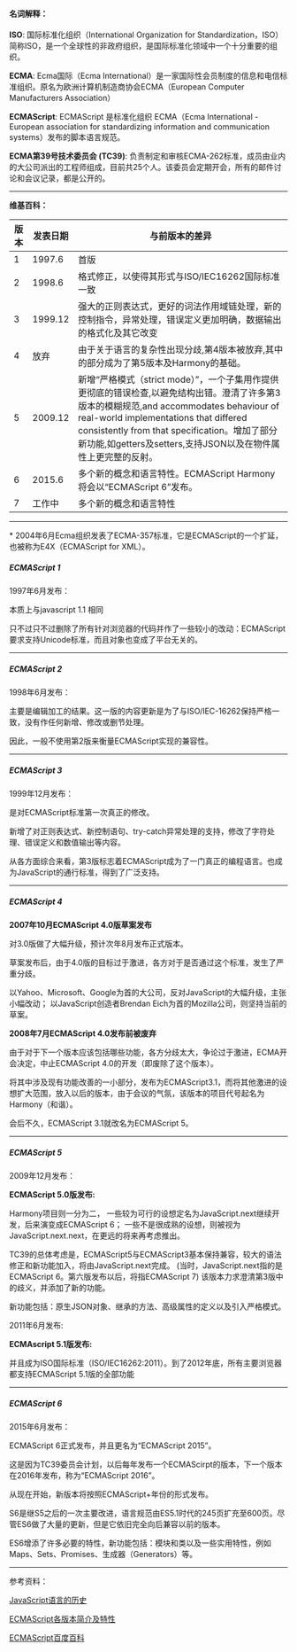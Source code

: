 #### 名词解释：

**ISO**: 国际标准化组织（International Organization for Standardization，ISO）简称ISO，是一个全球性的非政府组织，是国际标准化领域中一个十分重要的组织。

**ECMA**: Ecma国际（Ecma International）是一家国际性会员制度的信息和电信标准组织。原名为欧洲计算机制造商协会ECMA（European Computer Manufacturers Association）

**ECMAScript**:  ECMAScript 是标准化组织 ECMA（Ecma International - European association for standardizing information and communication systems）发布的脚本语言规范。

**ECMA第39号技术委员会 (TC39)**: 负责制定和审核ECMA-262标准，成员由业内的大公司派出的工程师组成，目前共25个人。该委员会定期开会，所有的邮件讨论和会议记录，都是公开的。

******

**维基百科：**

版本 |  发表日期  | 与前版本的差异 
---|---|---
1 |	1997.6   |	首版
2 |	1998.6   |	格式修正，以使得其形式与ISO/IEC16262国际标准一致
3 |	1999.12 |	强大的正则表达式，更好的词法作用域链处理，新的控制指令，异常处理，错误定义更加明确，数据输出的格式化及其它改变
4 |	放弃 |	由于关于语言的复杂性出现分歧,第4版本被放弃,其中的部分成为了第5版本及Harmony的基础。
5 |	2009.12 |	新增“严格模式（strict mode）”，一个子集用作提供更彻底的错误检查,以避免结构出错。澄清了许多第3版本的模糊规范,and accommodates behaviour of real-world implementations that differed consistently from that specification。增加了部分新功能,如getters及setters,支持JSON以及在物件属性上更完整的反射。
6 | 2015.6 |	多个新的概念和语言特性。ECMAScript Harmony将会以“ECMAScript 6”发布。
7 | 工作中 | 多个新的概念和语言特性

******
\* 2004年6月Ecma组织发表了ECMA-357标准，它是ECMAScript的一个扩延，也被称为E4X（ECMAScript for XML）。

##### ECMAScript 1

1997年6月发布：

本质上与javascript 1.1 相同

只不过只不过删除了所有针对浏览器的代码并作了一些较小的改动：ECMAScript要求支持Unicode标准，而且对象也变成了平台无关的。
******
##### ECMAScript 2

1998年6月发布：

主要是编辑加工的结果。这一版的内容更新是为了与ISO/IEC-16262保持严格一致，没有作任何新增、修改或删节处理。

因此，一般不使用第2版来衡量ECMAScript实现的兼容性。
******
##### ECMAScript 3

1999年12月发布：

是对ECMAScript标准第一次真正的修改。

新增了对正则表达式、新控制语句、try-catch异常处理的支持，修改了字符处理、错误定义和数值输出等内容。

从各方面综合来看，第3版标志着ECMAScript成为了一门真正的编程语言。也成为JavaScript的通行标准，得到了广泛支持。
******
##### ECMAScript 4

**2007年10月ECMAScript 4.0版草案发布**

对3.0版做了大幅升级，预计次年8月发布正式版本。

草案发布后，由于4.0版的目标过于激进，各方对于是否通过这个标准，发生了严重分歧。

以Yahoo、Microsoft、Google为首的大公司，反对JavaScript的大幅升级，主张小幅改动；
以JavaScript创造者Brendan Eich为首的Mozilla公司，则坚持当前的草案。

**2008年7月ECMAScript 4.0发布前被废弃**

由于对于下一个版本应该包括哪些功能，各方分歧太大，争论过于激进，ECMA开会决定，中止ECMAScript 4.0的开发（即废除了这个版本）。

将其中涉及现有功能改善的一小部分，发布为ECMAScript3.1，而将其他激进的设想扩大范围，放入以后的版本，由于会议的气氛，该版本的项目代号起名为Harmony（和谐）。

会后不久，ECMAScript 3.1就改名为ECMAScript 5。

******
##### ECMAScript 5

2009年12月发布：

**ECMAScript 5.0版发布:**

Harmony项目则一分为二，
一些较为可行的设想定名为JavaScript.next继续开发，后来演变成ECMAScript 6；
一些不是很成熟的设想，则被视为JavaScript.next.next，在更远的将来再考虑推出。

TC39的总体考虑是，ECMAScript5与ECMAScript3基本保持兼容，较大的语法修正和新功能加入，将由JavaScript.next完成。
(当时，JavaScript.next指的是ECMAScript 6。第六版发布以后，将指ECMAScript 7)
该版本力求澄清第3版中的歧义，并添加了新的功能。

新功能包括：原生JSON对象、继承的方法、高级属性的定义以及引入严格模式。


2011年6月发布:

**ECMAscript 5.1版发布:**

并且成为ISO国际标准（ISO/IEC16262:2011）。到了2012年底，所有主要浏览器都支持ECMAScript 5.1版的全部功能

******
##### ECMAScript 6

2015年6月发布：

ECMAScript 6正式发布，并且更名为“ECMAScript 2015”。

这是因为TC39委员会计划，以后每年发布一个ECMAScirpt的版本，下一个版本在2016年发布，称为“ECMAScript 2016”。

从现在开始，新版本将按照ECMAScript+年份的形式发布。

S6是继S5之后的一次主要改进，语言规范由ES5.1时代的245页扩充至600页。尽管ES6做了大量的更新，但是它依旧完全向后兼容以前的版本。

ES6增添了许多必要的特性，新功能包括：模块和类以及一些实用特性，例如Maps、Sets、Promises、生成器（Generators）等。

******
参考资料：

[JavaScript语言的历史](http://javascript.ruanyifeng.com/introduction/history.html)

[ECMAScript各版本简介及特性](http://www.07net01.com/2015/08/913846.html)

[ECMAScript百度百科](http://baike.baidu.com/link?url=Zk-zXZMI-cm_qZvmhYQ0w1JpJ8R2hRVTjoEB1yODJx59CK7dhCcosaUGe7ZDpc5K82ewueYnOVxfdpzzZHWz9K)
